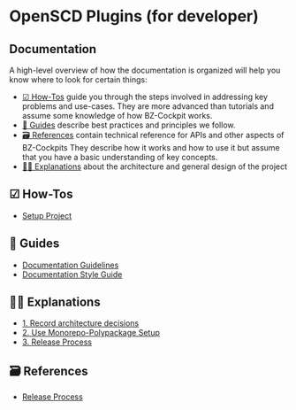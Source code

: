 # OpenSCD Plugins (for developer)

## Documentation

A high-level overview of how the documentation is organized will help you know where to look for certain things:

- [☑ How-Tos](#how-tos) guide you through the steps involved in addressing key problems and use-cases. They are more advanced than tutorials and assume some knowledge of how BZ-Cockpit works.
- [👷 Guides](#guides) describe best practices and principles we follow.
- [🗃 References](#references) contain technical reference for APIs and other aspects of BZ-Cockpits They describe how it works and how to use it but assume that you have a basic understanding of key concepts.
- [👩‍🏫 Explanations](#explanations) about the architecture and general design of the project

## ☑ How-Tos

- [Setup Project](./doc//how-to/setup.md)

## 👷 Guides

- [Documentation Guidelines](./doc/guidelines/doc_guidelines.md)
- [Documentation Style Guide](./doc/guidelines/doc_styleguide.md)

## 👩‍🏫 Explanations
- [1. Record architecture decisions](./doc/adr/0001-record-architecture-decisions.md)
- [2. Use Monorepo-Polypackage Setup](./doc/adr/0002-use-monorepo-polypackage-setup.md)
- [3. Release Process](./doc/adr/0003-release-process.md)


## 🗃 References

- [Release Process](./doc/references/architecture/release-process.md)
